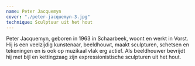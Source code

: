 ```yaml
---
name: Peter Jacquemyn
cover: "./peter-jacquemyn-3.jpg"
technique: Sculptuur uit het hout
---
```

Peter Jacquemyn, geboren in 1963 in Schaarbeek, woont en werkt in Vorst. Hij is een veelzijdig kunstenaar, beeldhouwt, maakt sculpturen, schetsen en tekeningen en is ook op muzikaal vlak erg actief. Als beeldhouwer bevrijdt hij met bijl en kettingzaag zijn expressionistische sculpturen uit het hout.